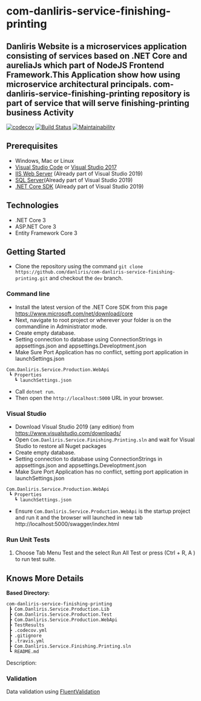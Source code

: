 # com-danliris-service-finishing-printing

Danliris Website is a microservices application consisting of services based on .NET Core and aureliaJs which part of  NodeJS Frontend Framework.This Application show how  using microservice architectural principals.
com-danliris-service-finishing-printing repository is part of service that will serve  finishing-printing business Activity
-


[![codecov](https://codecov.io/gh/danliris/com-danliris-service-finishing-printing/branch/dev/graph/badge.svg)](https://codecov.io/gh/danliris/com-danliris-service-finishing-printing) [![Build Status](https://travis-ci.com/danliris/com-danliris-service-finishing-printing.svg?branch=dev)](https://travis-ci.com/danliris/com-danliris-service-finishing-printing) [![Maintainability](https://api.codeclimate.com/v1/badges/dd8f946180b0971daf85/maintainability)](https://codeclimate.com/github/danliris/com-danliris-service-finishing-printing/maintainability)

## Prerequisites
* Windows, Mac or Linux
* [Visual Studio Code](https://code.visualstudio.com/) or [Visual Studio 2017](https://visualstudio.microsoft.com/vs/whatsnew/)
* [IIS Web Server](https://www.iis.net/) (Already part of Visual Studio 2019)
* [SQL Server](https://www.microsoft.com/en-us/sql-server/sql-server-downloads)(Already part of Visual Studio 2019)
* [.NET Core SDK](https://www.microsoft.com/net/download/core#/current) (Already part of Visual Studio 2019)

## Technologies
* .NET Core 3
* ASP.NET Core 3
* Entity Framework Core 3


## Getting Started

- Clone the repository using the command `git clone https://github.com/danliris/com-danliris-service-finishing-printing.git` and checkout the `dev` branch.

### Command line

- Install the latest version of the .NET Core SDK from this page <https://www.microsoft.com/net/download/core>
- Next, navigate to root project or wherever your folder is on the commandline in Administrator mode.
- Create empty database.
- Setting connection to database using ConnectionStrings in appsettings.json and appsettings.Developtment.json
- Make Sure Port Application has no conflict, setting port application in launchSettings.json
```
Com.Danliris.Service.Production.WebApi 
 ┗ Properties
   ┗ launchSettings.json
```
- Call `dotnet run`.
- Then open the `http://localhost:5000` URL in your browser.

### Visual Studio

- Download Visual Studio 2019 (any edition) from https://www.visualstudio.com/downloads/
- Open `Com.Danliris.Service.Finishing.Printing.sln` and wait for Visual Studio to restore all Nuget packages
- Create empty database.
- Setting connection to database using ConnectionStrings in appsettings.json and appsettings.Developtment.json
- Make Sure Port Application has no conflict, setting port application in launchSettings.json
```
Com.Danliris.Service.Production.WebApi 
 ┗ Properties
   ┗ launchSettings.json
```
- Ensure `Com.Danliris.Service.Production.WebApi` is the startup project and run it and the browser will launched in new tab http://localhost:5000/swagger/index.html


### Run Unit Tests
1. Choose Tab Menu Test and the select Run All Test or press (Ctrl + R, A ) to run test suite.


 ## Knows More Details

**Based Directory:**

```
com-danliris-service-finishing-printing
 ┣ Com.Danliris.Service.Production.Lib
 ┣ Com.Danliris.Service.Production.Test
 ┣ Com.Danliris.Service.Production.WebApi
 ┣ TestResults
 ┣ .codecov.yml
 ┣ .gitignore
 ┣ .travis.yml
 ┣ Com.Danliris.Service.Finishing.Printing.sln
 ┗ README.md
 ```
Description:


 ### Validation
Data validation using [FluentValidation](https://github.com/JeremySkinner/FluentValidation)